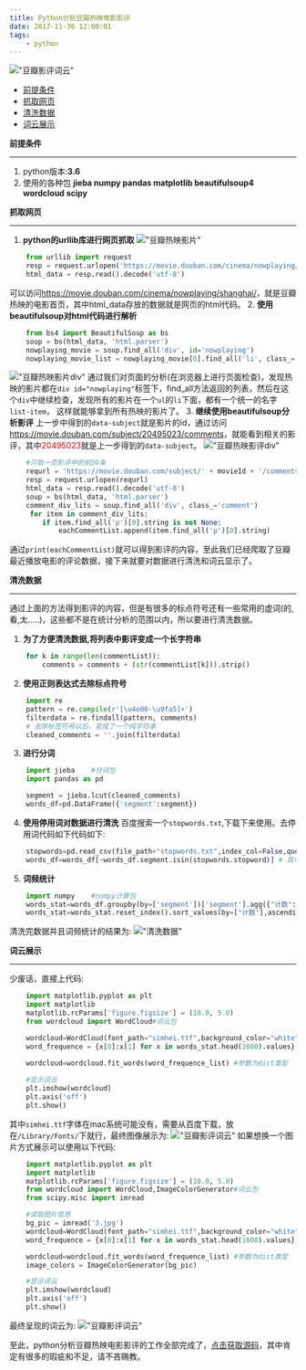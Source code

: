 ```yaml
---
title: Python分析豆瓣热映电影影评
date: 2017-11-30 12:00:01
tags:
    - python
---
```

!["豆瓣影评词云"](/images/douban_4.jpg)
<!--more-->
* [前提条件](#m1)
* [抓取网页](#m2)
* [清洗数据](#m3)
* [词云展示](#m4)

<span id="m1"><strong>前提条件</strong></span>

---
1. python版本:**3.6**
2. 使用的各种包 **jieba numpy pandas matplotlib beautifulsoup4  wordcloud scipy**

<span id="m2"><strong>抓取网页</strong></span>

---
1. **python的urllib库进行网页抓取**
!["豆瓣热映影片"](/images/douban_1.jpg)
```python
    from urllib import request
    resp = request.urlopen('https://movie.douban.com/cinema/nowplaying/shanghai/')        
    html_data = resp.read().decode('utf-8')
```
可以访问<a href="https://movie.douban.com/cinema/nowplaying/shanghai/">https://movie.douban.com/cinema/nowplaying/shanghai/</a>，就是豆瓣热映的电影首页，其中html_data存放的数据就是网页的html代码。
2. **使用beautifulsoup对html代码进行解析**
```python
    from bs4 import BeautifulSoup as bs
    soup = bs(html_data, 'html.parser')    
    nowplaying_movie = soup.find_all('div', id='nowplaying')        
    nowplaying_movie_list = nowplaying_movie[0].find_all('li', class_='list-item')
```
!["豆瓣热映影片div"](/images/douban_2.jpg)
通过我们对页面的分析(在浏览器上进行页面检查)，发现热映的影片都在`div id="nowplaying"`标签下，find_all方法返回的列表，然后在这个`div`中继续检查，发现所有的影片在一个`ul`的`li`下面，都有一个统一的名字`list-item`，
这样就能够拿到所有热映的影片了。
3. **继续使用beautifulsoup分析影评**
上一步中得到的`data-subject`就是影片的id，通过访问<a href="https://movie.douban.com/subject/20495023/comments">https://movie.douban.com/subject/20495023/comments</a>，就能看到相关的影评，其中<font color="red">20495023</font>就是上一步得到的`data-subject`。
!["豆瓣热映影评div"](/images/douban_3.jpg)
```python
    #只取一页影评中的前20条
    requrl = 'https://movie.douban.com/subject/' + movieId + '/comments' +'?' +'start=' + str(start) + '&limit=20' 
    resp = request.urlopen(requrl) 
    html_data = resp.read().decode('utf-8') 
    soup = bs(html_data, 'html.parser') 
    comment_div_lits = soup.find_all('div', class_='comment')
     for item in comment_div_lits: 
        if item.find_all('p')[0].string is not None:     
            eachCommentList.append(item.find_all('p')[0].string)
```
通过`print(eachCommentList)`就可以得到影评的内容，至此我们已经爬取了豆瓣最近播放电影的评论数据，接下来就要对数据进行清洗和词云显示了。

<span id="m3"><strong>清洗数据</strong></span>

---
通过上面的方法得到影评的内容，但是有很多的标点符号还有一些常用的虚词(的,看,太.....)，这些都不是在统计分析的范围以内，所以要进行清洗数据。

1. **为了方便清洗数据,将列表中影评变成一个长字符串**
```python
    for k in range(len(commentList)):
        comments = comments + (str(commentList[k])).strip()
```
2. **使用正则表达式去除标点符号**
```python
    import re
    pattern = re.compile(r'[\u4e00-\u9fa5]+')
    filterdata = re.findall(pattern, comments)
    # 去除标签符号以后，变成了一个纯字符串
    cleaned_comments = ''.join(filterdata)
```
3. **进行分词**
```python
    import jieba    #分词包
    import pandas as pd  

    segment = jieba.lcut(cleaned_comments)
    words_df=pd.DataFrame({'segment':segment})
```
4. **使用停用词对数据进行清洗**
百度搜索一个`stopwords.txt`,下载下来使用。去停用词代码如下代码如下:
```python
    stopwords=pd.read_csv(file_path+"stopwords.txt",index_col=False,quoting=3,sep="\t",names=['stopword'], encoding='utf-8')#quoting=3全不引用
    words_df=words_df[~words_df.segment.isin(stopwords.stopword)] # 其中 ~是取反
```
5. **词频统计**
```python
    import numpy    #numpy计算包
    words_stat=words_df.groupby(by=['segment'])['segment'].agg({"计数":numpy.size})
    words_stat=words_stat.reset_index().sort_values(by=["计数"],ascending=False)
```
清洗完数据并且词频统计的结果为:
!["清洗数据"](/images/douban_6.jpg)

<span id="m4"><strong>词云展示</strong></span>

---
少废话，直接上代码:
```python
    import matplotlib.pyplot as plt
    import matplotlib
    matplotlib.rcParams['figure.figsize'] = (10.0, 5.0)
    from wordcloud import WordCloud#词云包

    wordcloud=WordCloud(font_path="simhei.ttf",background_color="white",max_font_size=80) #指定字体类型、字体大小和字体颜色
    word_frequence = {x[0]:x[1] for x in words_stat.head(1000).values}

    wordcloud=wordcloud.fit_words(word_frequence_list) #参数为dict类型
    
    #显示词云
    plt.imshow(wordcloud)
    plt.axis('off')
    plt.show()
```
其中`simhei.ttf`字体在mac系统可能没有，需要从百度下载，放在`/Library/Fonts/`下就行，最终图像展示为:
!["豆瓣影评词云"](/images/douban_4.jpg)
如果想换一个图片方式展示可以使用以下代码:
```python
    import matplotlib.pyplot as plt
    import matplotlib
    matplotlib.rcParams['figure.figsize'] = (10.0, 5.0)
    from wordcloud import WordCloud,ImageColorGenerator#词云包
    from scipy.misc import imread

    #读取图片信息
    bg_pic = imread('3.jpg')
    wordcloud=WordCloud(font_path="simhei.ttf",background_color="white",max_font_size=80) #指定字体类型、字体大小和字体颜色
    word_frequence = {x[0]:x[1] for x in words_stat.head(1000).values}

    wordcloud=wordcloud.fit_words(word_frequence_list) #参数为dict类型
    image_colors = ImageColorGenerator(bg_pic)

    #显示词云
    plt.imshow(wordcloud)
    plt.axis('off')
    plt.show()
```
最终呈现的词云为:
!["豆瓣影评词云"](/images/douban_5.jpg)

至此，python分析豆瓣热映电影影评的工作全部完成了，[点击获取源码](https://github.com/langzi1949/funing/blob/master/crawler/douban.py)，其中肯定有很多的瑕疵和不足，请不吝赐教。